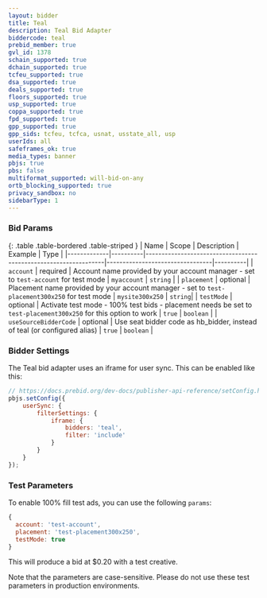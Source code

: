 ```yaml
---
layout: bidder
title: Teal
description: Teal Bid Adapter
biddercode: teal
prebid_member: true
gvl_id: 1378
schain_supported: true
dchain_supported: true
tcfeu_supported: true
dsa_supported: true
deals_supported: true
floors_supported: true
usp_supported: true
coppa_supported: true
fpd_supported: true
gpp_supported: true
gpp_sids: tcfeu, tcfca, usnat, usstate_all, usp
userIds: all
safeframes_ok: true
media_types: banner
pbjs: true
pbs: false
multiformat_supported: will-bid-on-any
ortb_blocking_supported: true
privacy_sandbox: no
sidebarType: 1
---
```


### Bid Params

{: .table .table-bordered .table-striped }
| Name | Scope | Description | Example | Type |
|-------------|----------|-----------------------------------------------------------------|---------------------------------|----------|
| `account` | required | Account name provided by your account manager - set to `test-account` for test mode | `myaccount` | `string` |
| `placement` | optional | Placement name provided by your account manager - set to `test-placement300x250` for test mode | `mysite300x250` | `string`|
| `testMode` | optional | Activate test mode - 100% test bids - placement needs be set to `test-placement300x250` for this option to work | `true` | `boolean` |
| `useSourceBidderCode` | optional | Use seat bidder code as hb_bidder, instead of teal (or configured alias) | `true` | `boolean` |

### Bidder Settings

The Teal bid adapter uses an iframe for user sync. This can be enabled like this:

```js
// https://docs.prebid.org/dev-docs/publisher-api-reference/setConfig.html#setConfig-ConfigureUserSyncing-UserSyncExamples
pbjs.setConfig({
    userSync: {
        filterSettings: {
            iframe: {
                bidders: 'teal',
                filter: 'include'
            }
        }
    }
});
```

### Test Parameters

To enable 100% fill test ads, you can use the following `params`:

```javascript
{
  account: 'test-account',
  placement: 'test-placement300x250',
  testMode: true
}
```

This will produce a bid at $0.20 with a test creative.

Note that the parameters are case-sensitive. Please do not use these test parameters in production environments.

